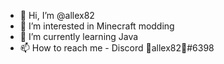 - 👋 Hi, I’m @allex82
- 👀 I’m interested in Minecraft modding
- 🌱 I’m currently learning Java
- 📫 How to reach me - Discord 🎄allex82🎄#6398

<!---
allex82/allex82 is a ✨ special ✨ repository because its `README.md` (this file) appears on your GitHub profile.
You can click the Preview link to take a look at your changes.
--->
